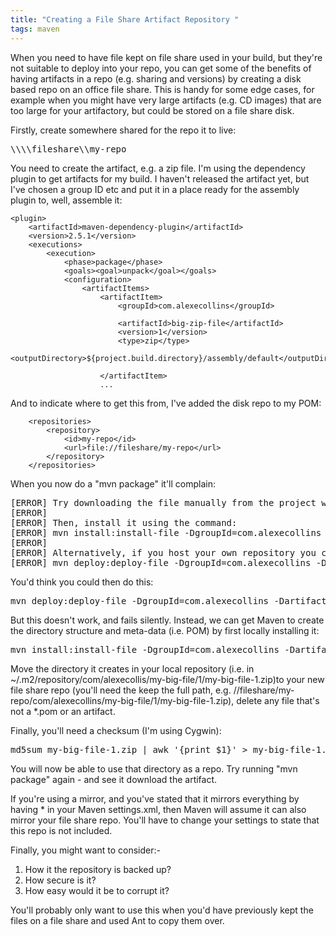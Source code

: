 ```yaml
---
title: "Creating a File Share Artifact Repository "
tags: maven
---
```

When you need to have file kept on file share used in your build, but they're not suitable to deploy into your repo, you can get some of the benefits of having artifacts in a repo (e.g. sharing and versions) by creating a disk based repo on an office file share. This is handy for some edge cases, for example when you might have very large artifacts (e.g. CD images) that are too large for your artifactory, but could be stored on a file share disk.

Firstly, create somewhere shared for the repo it to live:

<pre>\\\\fileshare\\my-repo</pre>

You need to create the artifact, e.g. a zip file. I'm using the dependency plugin to get artifacts for my build. I haven't released the artifact yet, but I've chosen a group ID etc and put it in a place ready for the assembly plugin to, well, assemble it:

	<plugin>                        
		<artifactId>maven-dependency-plugin</artifactId>
		<version>2.5.1</version>                        
		<executions>                           
			<execution>
				<phase>package</phase>
				<goals><goal>unpack</goal></goals>
				<configuration>
					<artifactItems>
						<artifactItem>
							<groupId>com.alexecollins</groupId>                      
							<artifactId>big-zip-file</artifactId>
							<version>1</version>
							<type>zip</type>
							<outputDirectory>${project.build.directory}/assembly/default</outputDirectory>    
						</artifactItem>
						...

And to indicate where to get this from, I've added the disk repo to my POM:

	    <repositories>
	        <repository>
	            <id>my-repo</id>
	            <url>file://fileshare/my-repo</url>
	        </repository>
	    </repositories>

When you now do a "mvn package" it'll complain:

<pre>
[ERROR] Try downloading the file manually from the project website.
[ERROR]
[ERROR] Then, install it using the command:
[ERROR] mvn install:install-file -DgroupId=com.alexecollins -DartifactId=my-big-file -Dversion=1 -Dpackaging=zip -Dfile=/path/to/file
[ERROR]
[ERROR] Alternatively, if you host your own repository you can deploy the file there:
[ERROR] mvn deploy:deploy-file -DgroupId=com.alexecollins -DartifactId=my-big-file -Dversion=1 -Dpackaging=zip -Dfile=/path/to/file -Durl=[url] -DrepositoryId=[id]
</pre>

You'd think you could then do this:

<pre>
mvn deploy:deploy-file -DgroupId=com.alexecollins -DartifactId=my-big-file -Dversion=1 -Dpackaging=zip -Dfile=my-big-file.zip -Durl=file://fileshare/my-repo
</pre>

But this doesn't work, and fails silently. Instead, we can get Maven to create the directory structure and meta-data (i.e. POM) by first locally installing it:

<pre>
mvn install:install-file -DgroupId=com.alexecollins -DartifactId=my-big-file -Dversion=1 -Dpackaging=zip -Dfile=my-big-file.zip
</pre>

Move the directory it creates in your local repository  (i.e. in ~/.m2/repository/com/alexecollis/my-big-file/1/my-big-file-1.zip)to your new file share repo (you'll need the keep the full path, e.g. //fileshare/my-repo/com/alexecollins/my-big-file/1/my-big-file-1.zip), delete any file that's not a *.pom or an artifact. 

Finally, you'll need a checksum (I'm using Cygwin):

<pre>
md5sum my-big-file-1.zip | awk '{print $1}' > my-big-file-1.zip.iso.md5
</pre>

You will now be able to use that directory as a repo. Try running "mvn package" again - and see it download the artifact.

If you're using a mirror, and you've stated that it mirrors everything by having <mirrorOf>*</mirrorOf> in your Maven settings.xml, then Maven will assume it can also mirror your file share repo. You'll have to change your settings to state that this repo is not included.

Finally, you might want to consider:-

<ol>
<li>How it the repository is backed up?</li>
<li>How secure is it?</li>
<li>How easy would it be to corrupt it?</li>
</ol>

You'll probably only want to use this when you'd have previously kept the files on a file share and used Ant to copy them over.
